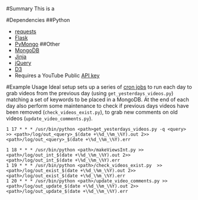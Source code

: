 #Summary
This is a 

#Dependencies
##Python
* [requests](http://docs.python-requests.org/en/latest/)
* [Flask](http://flask.pocoo.org/)
* [PyMongo](http://api.mongodb.org/python/2.7rc0/)
##Other
* [MongoDB](http://www.mongodb.org/)
* [Jinja](http://jinja.pocoo.org/docs/)
* [jQuery](http://jquery.com/)
* [D3](http://d3js.org/)
* Requires a YouTube Public [API key](https://developers.google.com/youtube/)

#Example Usage
Ideal setup sets up a series of [cron jobs](http://www.adminschoice.com/crontab-quick-reference/) to run each day to grab videos from the previous day (using `get_yesterdays_videos.py`) matching a set of keywords to be placed in a MongoDB. At the end of each day also perform some maintenance to check if previous days videos have been removed (`check_videos_exist.py`), to grab new comments on old videos (`update_video_comments.py`).

```
1 17 * * * /usr/bin/python <path>get_yesterdays_videos.py -q <query> >> <path>/log/out_<query>_$(date +\%d_\%m_\%Y).out 2>><path>/log/out_<query>_$(date +\%d_\%m_\%Y).err
 
1 18 * * * /usr/bin/python <path>/makeViewsInt.py >> <path>/log/out_int_$(date +\%d_\%m_\%Y).out 2>><path>/log/out_int_$(date +\%d_\%m_\%Y).err
1 19 * * * /usr/bin/python <path>/check_videos_exist.py  >> <path>/log/out_exist_$(date +\%d_\%m_\%Y).out 2>><path>/log/out_exist_$(date +\%d_\%m_\%Y).err
1 20 * * * /usr/bin/python <path>/update_video_comments.py >> <path>/log/out_update_$(date +\%d_\%m_\%Y).out 2>><path>/log/out_update_$(date +\%d_\%m_\%Y).err
```
